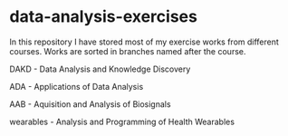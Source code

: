 # data-analysis-exercises

In this repository I have stored most of my exercise works from different courses.
Works are sorted in branches named after the course.

DAKD - Data Analysis and Knowledge Discovery

ADA - Applications of Data Analysis

AAB - Aquisition and Analysis of Biosignals

wearables - Analysis and Programming of Health Wearables
